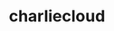 ---
title: "charliecloud"
layout: cache
categories: [package, develop-2023-09-10]
meta: {"versions": ["0.33"], "compilers": ["gcc@=11.1.0", "oneapi@=2023.2.0"], "oss": ["ubuntu20.04"], "platforms": ["linux"], "targets": ["ppc64le", "x86_64", "x86_64_v3"], "stacks": ["e4s", "e4s-oneapi", "e4s-power", "root"], "num_specs": 3, "num_specs_by_stack": {"root": 3, "e4s-power": 1, "e4s-oneapi": 1, "e4s": 1}}
spec_details: [{"hash": "64ptqp5stkyp2qrk4uymy544ved5zjn7", "compiler": "gcc@=11.1.0", "versions": ["0.33"], "os": "ubuntu20.04", "platform": "linux", "target": "ppc64le", "variants": ["build_system=autotools", "~docs", "~squashfuse"], "stacks": ["root", "e4s-power"], "size": "-", "tarball": "https://binaries.spack.io/develop-2023-09-10/build_cache/linux-ubuntu20.04-ppc64le/gcc-11.1.0/charliecloud-0.33/linux-ubuntu20.04-ppc64le-gcc-11.1.0-charliecloud-0.33-64ptqp5stkyp2qrk4uymy544ved5zjn7.spack"}, {"hash": "qqz25jl5lqvvbmbotzdg77zrjmajgdqs", "compiler": "oneapi@=2023.2.0", "versions": ["0.33"], "os": "ubuntu20.04", "platform": "linux", "target": "x86_64", "variants": ["build_system=autotools", "~docs", "~squashfuse"], "stacks": ["root", "e4s-oneapi"], "size": "-", "tarball": "https://binaries.spack.io/develop-2023-09-10/build_cache/linux-ubuntu20.04-x86_64/oneapi-2023.2.0/charliecloud-0.33/linux-ubuntu20.04-x86_64-oneapi-2023.2.0-charliecloud-0.33-qqz25jl5lqvvbmbotzdg77zrjmajgdqs.spack"}, {"hash": "phxswhrq2djmyf7rkucibfuhqq4psq2v", "compiler": "gcc@=11.1.0", "versions": ["0.33"], "os": "ubuntu20.04", "platform": "linux", "target": "x86_64_v3", "variants": ["build_system=autotools", "~docs", "~squashfuse"], "stacks": ["e4s", "root"], "size": "-", "tarball": "https://binaries.spack.io/develop-2023-09-10/build_cache/linux-ubuntu20.04-x86_64_v3/gcc-11.1.0/charliecloud-0.33/linux-ubuntu20.04-x86_64_v3-gcc-11.1.0-charliecloud-0.33-phxswhrq2djmyf7rkucibfuhqq4psq2v.spack"}]
---